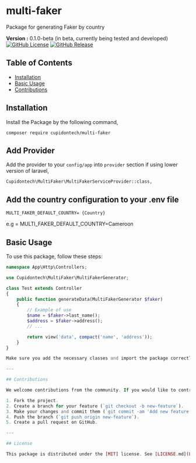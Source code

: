 # multi-faker
Package for generating Faker by country

**Version :** 0.1.0-beta (in beta, currently being tested and developed)
[![GitHub License](https://img.shields.io/github/license/Dilane05/multi-faker)](LICENSE.md)
[![GitHub Release](https://img.shields.io/github/release/Dilane05/multi-faker)](https://github.com/Dilane05/multi-faker/releases)
## Table of Contents

- [Installation](#installation)
- [Basic Usage](#basic-usage)
- [Contributions](#Contributions)


## Installation

Install the Package by the following command,

    composer require cupidontech/multi-faker

## Add Provider

Add the provider to your `config/app` into `provider` section if using lower version of laravel,

    Cupidontech\MultiFaker\MultiFakerServiceProvider::class,

## Add the country configuration to your .env file

    MULTI_FAKER_DEFAULT_COUNTRY= {Country}

e.g = MULTI_FAKER_DEFAULT_COUNTRY=Cameroon

## Basic Usage

To use this package, follow these steps:

```php
namespace App\Http\Controllers;

use Cupidontech\MultiFaker\MultiFakerGenerator;

class Test extends Controller
{
    public function generateData(MultiFakerGenerator $faker)
    {
        // Example of use
        $name = $faker->last_name();
        $address = $faker->address();
        // ...

        return view('data', compact('name', 'address'));
    }
}

Make sure you add the necessary classes and import the package correctly into your Laravel application. 

---

## Contributions

We welcome contributions from the community. If you would like to contribute to this project, please follow these steps:

1. Fork the project.
2. Create a branch for your feature (`git checkout -b new-feature`).
3. Make your changes and commit them (`git commit -am 'Add new feature'`).
4. Push the branch (`git push origin new-feature`).
5. Create a pull request on GitHub.

---

## License

This package is distributed under the [MIT] license. See [LICENSE.md](LICENSE.md) for details.
